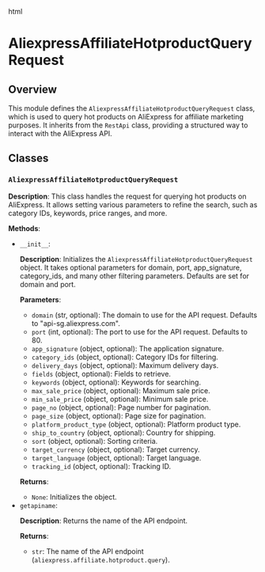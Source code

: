 html
<h1>AliexpressAffiliateHotproductQueryRequest</h1>

<h2>Overview</h2>
<p>This module defines the <code>AliexpressAffiliateHotproductQueryRequest</code> class, which is used to query hot products on AliExpress for affiliate marketing purposes. It inherits from the <code>RestApi</code> class, providing a structured way to interact with the AliExpress API.</p>

<h2>Classes</h2>

<h3><code>AliexpressAffiliateHotproductQueryRequest</code></h3>

<p><strong>Description</strong>: This class handles the request for querying hot products on AliExpress.  It allows setting various parameters to refine the search, such as category IDs, keywords, price ranges, and more.</p>

<p><strong>Methods</strong>:</p>
<ul>
  <li><code>__init__</code>:
    <p><strong>Description</strong>: Initializes the <code>AliexpressAffiliateHotproductQueryRequest</code> object.  It takes optional parameters for domain, port, app_signature, category_ids, and many other filtering parameters.  Defaults are set for domain and port.</p>
    <p><strong>Parameters</strong>:</p>
    <ul>
      <li><code>domain</code> (str, optional): The domain to use for the API request. Defaults to "api-sg.aliexpress.com".</li>
      <li><code>port</code> (int, optional): The port to use for the API request. Defaults to 80.</li>
      <li><code>app_signature</code> (object, optional):  The application signature.</li>
      <li><code>category_ids</code> (object, optional):  Category IDs for filtering.</li>
      <li><code>delivery_days</code> (object, optional):  Maximum delivery days.</li>
      <li><code>fields</code> (object, optional):  Fields to retrieve.</li>
      <li><code>keywords</code> (object, optional):  Keywords for searching.</li>
      <li><code>max_sale_price</code> (object, optional):  Maximum sale price.</li>
      <li><code>min_sale_price</code> (object, optional): Minimum sale price.</li>
      <li><code>page_no</code> (object, optional):  Page number for pagination.</li>
      <li><code>page_size</code> (object, optional): Page size for pagination.</li>
      <li><code>platform_product_type</code> (object, optional): Platform product type.</li>
      <li><code>ship_to_country</code> (object, optional): Country for shipping.</li>
      <li><code>sort</code> (object, optional): Sorting criteria.</li>
      <li><code>target_currency</code> (object, optional): Target currency.</li>
      <li><code>target_language</code> (object, optional): Target language.</li>
      <li><code>tracking_id</code> (object, optional): Tracking ID.</li>
    </ul>
    <p><strong>Returns</strong>:</p>
    <ul>
      <li><code>None</code>:  Initializes the object.</li>
    </ul>
  </li>
  <li><code>getapiname</code>:
    <p><strong>Description</strong>: Returns the name of the API endpoint.</p>
    <p><strong>Returns</strong>:</p>
    <ul>
      <li><code>str</code>: The name of the API endpoint (<code>aliexpress.affiliate.hotproduct.query</code>).</li>
    </ul>
  </li>
</ul>